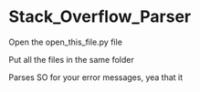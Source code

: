 # Stack_Overflow_Parser

Open the open_this_file.py file 

Put all the files in the same folder

Parses SO for your error messages, yea that it
